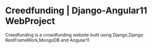 # Creedfunding | Django-Angular11 WebProject
 Creedfunding is a crowdfunding website built using Django,Django RestFrameWork,MongoDB and Angular11
